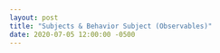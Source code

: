 ```yaml
---
layout: post
title: "Subjects & Behavior Subject (Observables)"
date: 2020-07-05 12:00:00 -0500
---
```


